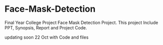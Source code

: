 # Face-Mask-Detection
Final Year College Project Face Mask Detection Project. This project Include PPT, Synopsis, Report and Project Code. 


updating soon 22 Oct with Code and files

